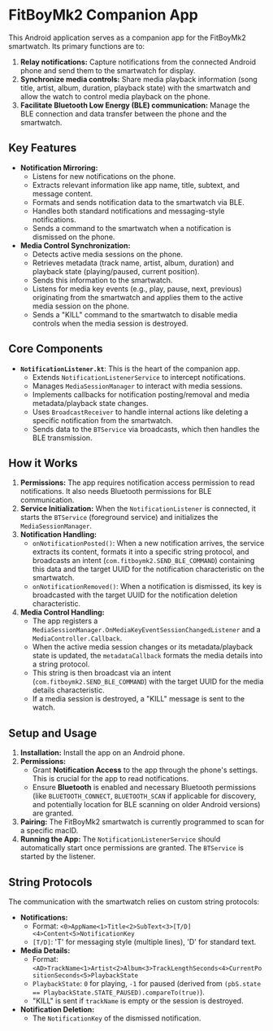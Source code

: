 # FitBoyMk2 Companion App

This Android application serves as a companion app for the FitBoyMk2 smartwatch. Its primary functions are to:

1.  **Relay notifications:** Capture notifications from the connected Android phone and send them to the smartwatch for display.
2.  **Synchronize media controls:** Share media playback information (song title, artist, album, duration, playback state) with the smartwatch and allow the watch to control media playback on the phone.
3.  **Facilitate Bluetooth Low Energy (BLE) communication:** Manage the BLE connection and data transfer between the phone and the smartwatch.

## Key Features

*   **Notification Mirroring:**
    *   Listens for new notifications on the phone.
    *   Extracts relevant information like app name, title, subtext, and message content.
    *   Formats and sends notification data to the smartwatch via BLE.
    *   Handles both standard notifications and messaging-style notifications.
    *   Sends a command to the smartwatch when a notification is dismissed on the phone.
*   **Media Control Synchronization:**
    *   Detects active media sessions on the phone.
    *   Retrieves metadata (track name, artist, album, duration) and playback state (playing/paused, current position).
    *   Sends this information to the smartwatch.
    *   Listens for media key events (e.g., play, pause, next, previous) originating from the smartwatch and applies them to the active media session on the phone.
    *   Sends a "KILL" command to the smartwatch to disable media controls when the media session is destroyed.

## Core Components

*   **`NotificationListener.kt`**: This is the heart of the companion app.
    *   Extends `NotificationListenerService` to intercept notifications.
    *   Manages `MediaSessionManager` to interact with media sessions.
    *   Implements callbacks for notification posting/removal and media metadata/playback state changes.
    *   Uses `BroadcastReceiver` to handle internal actions like deleting a specific notification from the smartwatch.
    *   Sends data to the `BTService` via broadcasts, which then handles the BLE transmission.

## How it Works

1.  **Permissions:** The app requires notification access permission to read notifications. It also needs Bluetooth permissions for BLE communication.
2.  **Service Initialization:** When the `NotificationListener` is connected, it starts the `BTService` (foreground service) and initializes the `MediaSessionManager`.
3.  **Notification Handling:**
    *   `onNotificationPosted()`: When a new notification arrives, the service extracts its content, formats it into a specific string protocol, and broadcasts an intent (`com.fitboymk2.SEND_BLE_COMMAND`) containing this data and the target UUID for the notification characteristic on the smartwatch.
    *   `onNotificationRemoved()`: When a notification is dismissed, its key is broadcasted with the target UUID for the notification deletion characteristic.
4.  **Media Control Handling:**
    *   The app registers a `MediaSessionManager.OnMediaKeyEventSessionChangedListener` and a `MediaController.Callback`.
    *   When the active media session changes or its metadata/playback state is updated, the `metadataCallback` formats the media details into a string protocol.
    *   This string is then broadcast via an intent (`com.fitboymk2.SEND_BLE_COMMAND`) with the target UUID for the media details characteristic.
    *   If a media session is destroyed, a "KILL" message is sent to the watch.


## Setup and Usage

1.  **Installation:** Install the app on an Android phone.
2.  **Permissions:**
    *   Grant **Notification Access** to the app through the phone's settings. This is crucial for the app to read notifications.
    *   Ensure **Bluetooth** is enabled and necessary Bluetooth permissions (like `BLUETOOTH_CONNECT`, `BLUETOOTH_SCAN` if applicable for discovery, and potentially location for BLE scanning on older Android versions) are granted.
3.  **Pairing:** The FitBoyMk2 smartwatch is currently programmed to scan for a specific macID.
4.  **Running the App:** The `NotificationListenerService` should automatically start once permissions are granted. The `BTService` is started by the listener.

## String Protocols

The communication with the smartwatch relies on custom string protocols:

*   **Notifications:**
    *   Format: `<0>AppName<1>Title<2>SubText<3>[T/D]<4>Content<5>NotificationKey`
    *   `[T/D]`: 'T' for messaging style (multiple lines), 'D' for standard text.
*   **Media Details:**
    *   Format: `<AD>TrackName<1>Artist<2>Album<3>TrackLengthSeconds<4>CurrentPositionSeconds<5>PlaybackState`
    *   `PlaybackState`: `0` for playing, `-1` for paused (derived from `(pbS.state == PlaybackState.STATE_PAUSED).compareTo(true)`).
    *   "KILL" is sent if `trackName` is empty or the session is destroyed.
*   **Notification Deletion:**
    *   The `NotificationKey` of the dismissed notification.